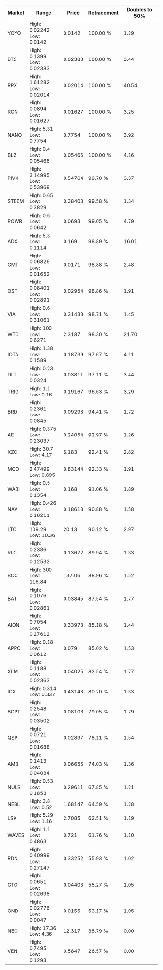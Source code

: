 | Market | Range | Price| Retracement | Doubles to 50% |
| --- | --- | --- | --- | --- |
| YOYO | High: 0.02242<br />Low: 0.0142 | 0.0142 | 100.00 % | 1.29 |
| BTS | High: 0.1399<br />Low: 0.02383 | 0.02383 | 100.00 % | 3.44 |
| RPX | High: 1.61282<br />Low: 0.02014 | 0.02014 | 100.00 % | 40.54 |
| RCN | High: 0.0894<br />Low: 0.01627 | 0.01627 | 100.00 % | 3.25 |
| NANO | High: 5.31<br />Low: 0.7754 | 0.7754 | 100.00 % | 3.92 |
| BLZ | High: 0.4<br />Low: 0.05466 | 0.05466 | 100.00 % | 4.16 |
| PIVX | High: 3.14995<br />Low: 0.53969 | 0.54764 | 99.70 % | 3.37 |
| STEEM | High: 0.65<br />Low: 0.3829 | 0.38403 | 99.58 % | 1.34 |
| POWR | High: 0.6<br />Low: 0.0642 | 0.0693 | 99.05 % | 4.79 |
| ADX | High: 5.3<br />Low: 0.1114 | 0.169 | 98.89 % | 16.01 |
| CMT | High: 0.06826<br />Low: 0.01652 | 0.0171 | 98.88 % | 2.48 |
| OST | High: 0.08401<br />Low: 0.02891 | 0.02954 | 98.86 % | 1.91 |
| VIA | High: 0.6<br />Low: 0.31061 | 0.31433 | 98.71 % | 1.45 |
| WTC | High: 100<br />Low: 0.6271 | 2.3187 | 98.30 % | 21.70 |
| IOTA | High: 1.38<br />Low: 0.1589 | 0.18739 | 97.67 % | 4.11 |
| DLT | High: 0.23<br />Low: 0.0324 | 0.03811 | 97.11 % | 3.44 |
| TRIG | High: 1.1<br />Low: 0.16 | 0.19167 | 96.63 % | 3.29 |
| BRD | High: 0.2361<br />Low: 0.0845 | 0.09298 | 94.41 % | 1.72 |
| AE | High: 0.375<br />Low: 0.23037 | 0.24054 | 92.97 % | 1.26 |
| XZC | High: 30.7<br />Low: 4.17 | 6.183 | 92.41 % | 2.82 |
| MCO | High: 2.47499<br />Low: 0.695 | 0.83144 | 92.33 % | 1.91 |
| WABI | High: 0.5<br />Low: 0.1354 | 0.168 | 91.06 % | 1.89 |
| NAV | High: 0.426<br />Low: 0.16211 | 0.18618 | 90.88 % | 1.58 |
| LTC | High: 109.29<br />Low: 10.36 | 20.13 | 90.12 % | 2.97 |
| RLC | High: 0.2386<br />Low: 0.12532 | 0.13672 | 89.94 % | 1.33 |
| BCC | High: 300<br />Low: 116.84 | 137.06 | 88.96 % | 1.52 |
| BAT | High: 0.1076<br />Low: 0.02861 | 0.03845 | 87.54 % | 1.77 |
| AION | High: 0.7054<br />Low: 0.27612 | 0.33973 | 85.18 % | 1.44 |
| APPC | High: 0.18<br />Low: 0.0612 | 0.079 | 85.02 % | 1.53 |
| XLM | High: 0.1188<br />Low: 0.02363 | 0.04025 | 82.54 % | 1.77 |
| ICX | High: 0.814<br />Low: 0.337 | 0.43143 | 80.20 % | 1.33 |
| BCPT | High: 0.2548<br />Low: 0.03502 | 0.08106 | 79.05 % | 1.79 |
| QSP | High: 0.0721<br />Low: 0.01688 | 0.02897 | 78.11 % | 1.54 |
| AMB | High: 0.1413<br />Low: 0.04034 | 0.06656 | 74.03 % | 1.36 |
| NULS | High: 0.53<br />Low: 0.1853 | 0.29611 | 67.85 % | 1.21 |
| NEBL | High: 3.8<br />Low: 0.52 | 1.68147 | 64.59 % | 1.28 |
| LSK | High: 5.29<br />Low: 1.16 | 2.7085 | 62.51 % | 1.19 |
| WAVES | High: 1.1<br />Low: 0.4863 | 0.721 | 61.76 % | 1.10 |
| RDN | High: 0.40999<br />Low: 0.27147 | 0.33252 | 55.93 % | 1.02 |
| GTO | High: 0.0651<br />Low: 0.02698 | 0.04403 | 55.27 % | 1.05 |
| CND | High: 0.02776<br />Low: 0.0047 | 0.0155 | 53.17 % | 1.05 |
| NEO | High: 17.36<br />Low: 4.36 | 12.317 | 38.79 % | 0.00 |
| VEN | High: 0.7495<br />Low: 0.1293 | 0.5847 | 26.57 % | 0.00 |

